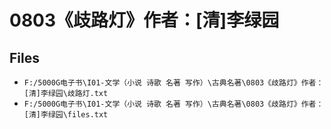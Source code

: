 # 0803《歧路灯》作者：[清]李绿园

## Files

- `F:/5000G电子书\I01-文学（小说 诗歌 名著 写作）\古典名著\0803《歧路灯》作者：[清]李绿园\歧路灯.txt`
- `F:/5000G电子书\I01-文学（小说 诗歌 名著 写作）\古典名著\0803《歧路灯》作者：[清]李绿园\files.txt`
